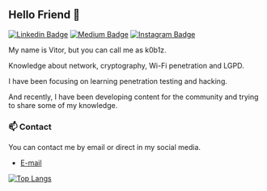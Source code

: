 ## Hello Friend 👋
[![Linkedin Badge](https://img.shields.io/badge/-LinkedIn-blue?style=flat&logo=LinkedIn&logoColor=white)](https://www.linkedin.com/in/vitor-massao-sugai/)
[![Medium Badge](https://img.shields.io/badge/-Medium-000?style=flat&logo=Medium&logoColor=white)](https://medium.com/@vitorsugai)
[![Instagram Badge](https://img.shields.io/badge/-Instagram-C13584?style=flat&logo=Instagram&logoColor=white)](https://www.instagram.com/massao_sg/)

My name is Vitor, but you can call me as k0b1z.

Knowledge about network, cryptography, Wi-Fi penetration and LGPD.

I have been focusing on learning penetration testing and hacking.

And recently, I have been developing content for the community and trying to share some of my knowledge.


### 📫 Contact
You can contact me by email or direct in my social media.
- <a href="mailto:vmsugai@protonmail.com">E-mail</a>

[![Top Langs](https://github-readme-stats.vercel.app/api?username=vitorsugai)](https://github.com/anuraghazra/github-readme-stats)
